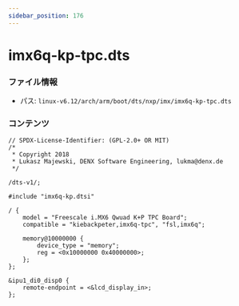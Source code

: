 ```yaml
---
sidebar_position: 176
---
```

# imx6q-kp-tpc.dts

### ファイル情報

- パス: `linux-v6.12/arch/arm/boot/dts/nxp/imx/imx6q-kp-tpc.dts`

### コンテンツ

```dts
// SPDX-License-Identifier: (GPL-2.0+ OR MIT)
/*
 * Copyright 2018
 * Lukasz Majewski, DENX Software Engineering, lukma@denx.de
 */

/dts-v1/;

#include "imx6q-kp.dtsi"

/ {
	model = "Freescale i.MX6 Qwuad K+P TPC Board";
	compatible = "kiebackpeter,imx6q-tpc", "fsl,imx6q";

	memory@10000000 {
		device_type = "memory";
		reg = <0x10000000 0x40000000>;
	};
};

&ipu1_di0_disp0 {
	remote-endpoint = <&lcd_display_in>;
};

```
